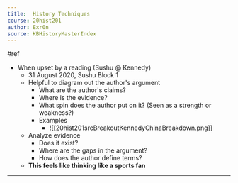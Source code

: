 ```yaml
---
title:  History Techniques
course: 20hist201
author: Exr0n
source: KBHistoryMasterIndex
---
```

#ref

- When upset by a reading (Sushu @ Kennedy)
	- 31 August 2020, Sushu Block 1
	- Helpful to diagram out the author's argument	
		- What are the author's claims?
		- Where is the evidence?
		- What spin does the author put on it? (Seen as a strength or weakness?)
		- Examples
			- ![[20hist201srcBreakoutKennedyChinaBreakdown.png]]
	- Analyze evidence
		- Does it exist?
		- Where are the gaps in the argument?
		- How does the author define terms?
	- **This feels like thinking like a sports fan**

---
